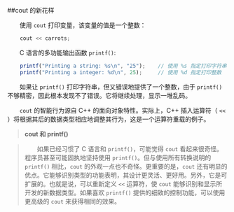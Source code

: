 ##cout 的新花样

&emsp;&emsp;使用 `cout` 打印变量，该变量的值是一个整数：
```javascript
    cout << carrots;
```
&emsp;&emsp;C 语言的多功能输出函数 `printf()`:

```javascript
    printf("Printing a string: %s\n", "25");    // 使用 %s 指定打印字符串
    printf("Printing a integer: %d\n", 25);     // 使用 %d 指定打印整数
```
&emsp;&emsp;如果让 `printf()` 打印字符串，但又错误地提供了一个整数，由于 `printf()` 不够精密，因此根本发现不了错误。它将继续处理，显示一堆乱码。

&emsp;&emsp;`cout` 的智能行为源自 C++ 的面向对象特性。实际上，C++ 插入运算符（ `<<` ）将根据其后的数据类型相应地调整其行为，这是一个运算符重载的例子。

>**cout 和 printf()**

>&emsp;&emsp;如果已经习惯了 C 语言和 `printf()`，可能觉得 `cout` 看起来很奇怪。程序员甚至可能固执地坚持使用 `printf()`。但与使用所有转换说明的 `printf()` 相比，`cout` 的外观一点也不奇怪。更重要的是，`cout` 还有明显的优点。它能够识别类型的功能表明，其设计更灵活、更好用。另外，它是可扩展的。也就是说，可以重新定义 `<<` 运算符，使 `cout` 能够识别和显示所开发的新数据类型。如果喜欢 `printf()` 提供的细致的控制功能，可以使用更高级的 `cout` 来获得相同的效果。


